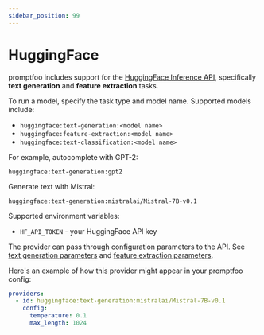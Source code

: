 ```yaml
---
sidebar_position: 99
---
```


# HuggingFace

promptfoo includes support for the [HuggingFace Inference API](https://huggingface.co/inference-api), specifically **text generation** and **feature extraction** tasks.

To run a model, specify the task type and model name. Supported models include:

- `huggingface:text-generation:<model name>`
- `huggingface:feature-extraction:<model name>`
- `huggingface:text-classification:<model name>`

For example, autocomplete with GPT-2:

```
huggingface:text-generation:gpt2
```

Generate text with Mistral:

```
huggingface:text-generation:mistralai/Mistral-7B-v0.1
```

Supported environment variables:

- `HF_API_TOKEN` - your HuggingFace API key

The provider can pass through configuration parameters to the API. See [text generation parameters](https://huggingface.co/docs/api-inference/detailed_parameters#text-generation-task) and [feature extraction parameters](https://huggingface.co/docs/api-inference/detailed_parameters#feature-extraction-task).

Here's an example of how this provider might appear in your promptfoo config:

```yaml
providers:
  - id: huggingface:text-generation:mistralai/Mistral-7B-v0.1
    config:
      temperature: 0.1
      max_length: 1024
```
